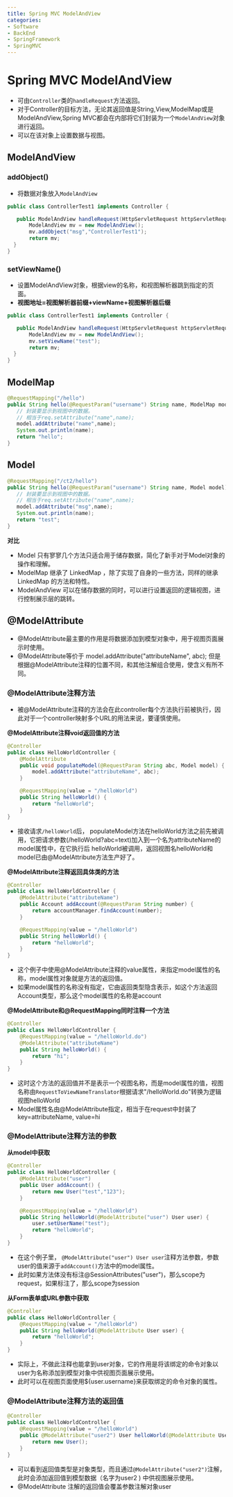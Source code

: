 ```yaml
---
title: Spring MVC ModelAndView
categories:
- Software
- BackEnd
- SpringFramework
- SpringMVC
---
```

# Spring MVC ModelAndView

- 可由`Controller`类的`handleRequest`方法返回。
- 对于Controller的目标方法，无论其返回值是String,View,ModelMap或是ModelAndView,Spring MVC都会在内部将它们封装为一个`ModelAndView`对象进行返回。
- 可以在该对象上设置数据与视图。

## ModelAndView

### addObject()

- 将数据对象放入`ModelAndView`

```java
public class ControllerTest1 implements Controller {

   public ModelAndView handleRequest(HttpServletRequest httpServletRequest, HttpServletResponse httpServletResponse) throws Exception {
       ModelAndView mv = new ModelAndView();
       mv.addObject("msg","ControllerTest1");
       return mv;
  }
}
```

### setViewName()

- 设置ModelAndView对象，根据view的名称，和视图解析器跳到指定的页面。
- **视图地址=视图解析器前缀+viewName+视图解析器后缀**

```java
public class ControllerTest1 implements Controller {

   public ModelAndView handleRequest(HttpServletRequest httpServletRequest, HttpServletResponse httpServletResponse) throws Exception {
       ModelAndView mv = new ModelAndView();
       mv.setViewName("test");
       return mv;
  }
}
```

## ModelMap

```java
@RequestMapping("/hello")
public String hello(@RequestParam("username") String name, ModelMap model){
   // 封装要显示到视图中的数据。
   // 相当于req.setAttribute("name",name);
   model.addAttribute("name",name);
   System.out.println(name);
   return "hello";
}
```

## Model

```java
@RequestMapping("/ct2/hello")
public String hello(@RequestParam("username") String name, Model model){
   // 封装要显示到视图中的数据。
   // 相当于req.setAttribute("name",name);
   model.addAttribute("msg",name);
   System.out.println(name);
   return "test";
}
```

**对比**

- Model 只有寥寥几个方法只适合用于储存数据，简化了新手对于Model对象的操作和理解。
- ModelMap 继承了 LinkedMap ，除了实现了自身的一些方法，同样的继承 LinkedMap 的方法和特性。
- ModelAndView 可以在储存数据的同时，可以进行设置返回的逻辑视图，进行控制展示层的跳转。

## @ModelAttribute

- @ModelAttribute最主要的作用是将数据添加到模型对象中，用于视图页面展示时使用。
- @ModelAttribute等价于 model.addAttribute("attributeName", abc); 但是根据@ModelAttribute注释的位置不同，和其他注解组合使用，使含义有所不同。

### @ModelAttribute注释方法

- 被@ModelAttribute注释的方法会在此controller每个方法执行前被执行，因此对于一个controller映射多个URL的用法来说，要谨慎使用。

**@ModelAttribute注释void返回值的方法**

```java
@Controller
public class HelloWorldController {
    @ModelAttribute
    public void populateModel(@RequestParam String abc, Model model) {
        model.addAttribute("attributeName", abc);
    }

    @RequestMapping(value = "/helloWorld")
    public String helloWorld() {
        return "helloWorld";
    }
}
```

- 接收请求`/helloWorld`后， populateModel方法在helloWorld方法之前先被调用，它把请求参数(/helloWorld?abc=text)加入到一个名为attributeName的model属性中，在它执行后 helloWorld被调用，返回视图名helloWorld和model已由@ModelAttribute方法生产好了。

**@ModelAttribute注释返回具体类的方法**

```java
@Controller
public class HelloWorldController {
    @ModelAttribute("attributeName")
    public Account addAccount(@RequestParam String number) {
        return accountManager.findAccount(number);
    }

    @RequestMapping(value = "/helloWorld")
    public String helloWorld() {
        return "helloWorld";
    }
}
```

- 这个例子中使用@ModelAttribute注释的value属性，来指定model属性的名称，model属性对象就是方法的返回值。
- 如果model属性的名称没有指定，它由返回类型隐含表示，如这个方法返回Account类型，那么这个model属性的名称是account

**@ModelAttribute和@RequestMapping同时注释一个方法**

```java
@Controller
public class HelloWorldController {
    @RequestMapping(value = "/helloWorld.do")
    @ModelAttribute("attributeName")
    public String helloWorld() {
        return "hi";
    }
}
```

- 这时这个方法的返回值并不是表示一个视图名称，而是model属性的值，视图名称由`RequestToViewNameTranslator`根据请求"/helloWorld.do"转换为逻辑视图helloWorld
- Model属性名由@ModelAttribute指定，相当于在request中封装了key=attributeName, value=hi

### @ModelAttribute注释方法的参数

**从model中获取**

```java
@Controller
public class HelloWorldController {
    @ModelAttribute("user")
    public User addAccount() {
        return new User("test","123");
    }

    @RequestMapping(value = "/helloWorld")
    public String helloWorld(@ModelAttribute("user") User user) {
        user.setUserName("test");
        return "helloWorld";
    }
}
```

- 在这个例子里， `@ModelAttribute("user") User user`注释方法参数，参数user的值来源于`addAccount()`方法中的model属性。
- 此时如果方法体没有标注@SessionAttributes("user")，那么scope为request，如果标注了，那么scope为session

**从Form表单或URL参数中获取**

```java
@Controller
public class HelloWorldController {
    @RequestMapping(value = "/helloWorld")
    public String helloWorld(@ModelAttribute User user) {
        return "helloWorld";
    }
}
```

- 实际上，不做此注释也能拿到user对象，它的作用是将该绑定的命令对象以user为名称添加到模型对象中供视图页面展示使用。
- 此时可以在视图页面使用${user.username}来获取绑定的命令对象的属性。

### @ModelAttribute注释方法的返回值

```java
@Controller
public class HelloWorldController {
    @RequestMapping(value = "/helloWorld")
    public @ModelAttribute("user2") User helloWorld(@ModelAttribute User user) {
        return new User();
    }
}
```

- 可以看到返回值类型是对象类型，而且通过`@ModelAttribute("user2")`注解，此时会添加返回值到模型数据（名字为user2 ) 中供视图展示使用。
- @ModelAttribute 注解的返回值会覆盖参数注解对象user
